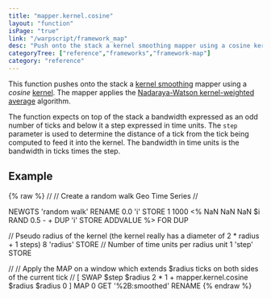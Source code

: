 ```yaml
---
title: "mapper.kernel.cosine"
layout: "function"
isPage: "true"
link: "/warpscript/framework_map"
desc: "Push onto the stack a kernel smoothing mapper using a cosine kernel."
categoryTree: ["reference","frameworks","framework-map"]
category: "reference"
---
```

 
This function pushes onto the stack a [kernel smoothing](https://en.wikipedia.org/wiki/Kernel_smoother) mapper using a *cosine* [kernel](https://en.wikipedia.org/wiki/Kernel_(statistics)#In_non-parametric_statistics). The mapper applies the [Nadaraya-Watson kernel-weighted average](https://en.wikipedia.org/wiki/Kernel_regression#Nadaraya.E2.80.93Watson_kernel_regression) algorithm.

The function expects on top of the stack a bandwidth expressed as an odd number of ticks and below it a step expressed in time units. The `step` parameter is used to determine the distance of a tick from the tick being computed to feed it into the kernel. The bandwidth in time units is the bandwidth in ticks times the step.

## Example ##

{% raw %}
<warp10-warpscript-widget>//
// Create a random walk Geo Time Series
//

NEWGTS 'random walk' RENAME
0.0 'i' STORE
1 1000
<% NaN NaN NaN $i RAND 0.5 - + DUP 'i' STORE ADDVALUE %>
FOR
DUP

// Pseudo radius of the kernel (the kernel really has a diameter of 2 * radius + 1 steps)
8 'radius' STORE
// Number of time units per radius unit
1 'step' STORE

//
// Apply the MAP on a window which extends $radius ticks on both sides of the current tick
//
[ SWAP $step $radius 2 * 1 + mapper.kernel.cosine $radius $radius 0 ] MAP 0 GET
'%2B:smoothed' RENAME
</warp10-warpscript-widget>
{% endraw %}    
